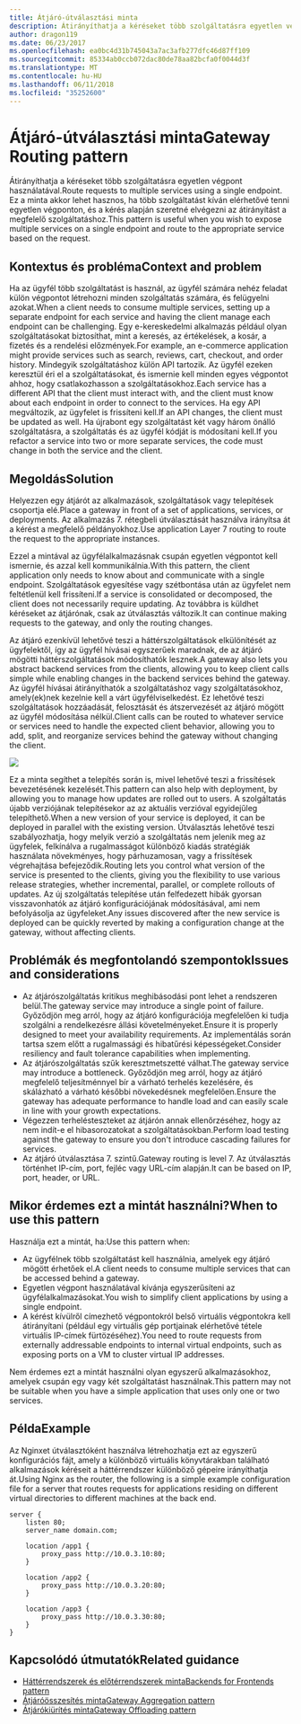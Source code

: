 ```yaml
---
title: Átjáró-útválasztási minta
description: Átirányíthatja a kéréseket több szolgáltatásra egyetlen végpont használatával.
author: dragon119
ms.date: 06/23/2017
ms.openlocfilehash: ea0bc4d31b745043a7ac3afb277dfc46d87ff109
ms.sourcegitcommit: 85334ab0ccb072dac80de78aa82bcfa0f0044d3f
ms.translationtype: MT
ms.contentlocale: hu-HU
ms.lasthandoff: 06/11/2018
ms.locfileid: "35252600"
---
```

# <a name="gateway-routing-pattern"></a><span data-ttu-id="7ed00-103">Átjáró-útválasztási minta</span><span class="sxs-lookup"><span data-stu-id="7ed00-103">Gateway Routing pattern</span></span>

<span data-ttu-id="7ed00-104">Átirányíthatja a kéréseket több szolgáltatásra egyetlen végpont használatával.</span><span class="sxs-lookup"><span data-stu-id="7ed00-104">Route requests to multiple services using a single endpoint.</span></span> <span data-ttu-id="7ed00-105">Ez a minta akkor lehet hasznos, ha több szolgáltatást kíván elérhetővé tenni egyetlen végponton, és a kérés alapján szeretné elvégezni az átirányítást a megfelelő szolgáltatáshoz.</span><span class="sxs-lookup"><span data-stu-id="7ed00-105">This pattern is useful when you wish to expose multiple services on a single endpoint and route to the appropriate service based on the request.</span></span>

## <a name="context-and-problem"></a><span data-ttu-id="7ed00-106">Kontextus és probléma</span><span class="sxs-lookup"><span data-stu-id="7ed00-106">Context and problem</span></span>

<span data-ttu-id="7ed00-107">Ha az ügyfél több szolgáltatást is használ, az ügyfél számára nehéz feladat külön végpontot létrehozni minden szolgáltatás számára, és felügyelni azokat.</span><span class="sxs-lookup"><span data-stu-id="7ed00-107">When a client needs to consume multiple services, setting up a separate endpoint for each service and having the client manage each endpoint can be challenging.</span></span> <span data-ttu-id="7ed00-108">Egy e-kereskedelmi alkalmazás például olyan szolgáltatásokat biztosíthat, mint a keresés, az értékelések, a kosár, a fizetés és a rendelési előzmények.</span><span class="sxs-lookup"><span data-stu-id="7ed00-108">For example, an e-commerce application might provide services such as search, reviews, cart, checkout, and order history.</span></span> <span data-ttu-id="7ed00-109">Mindegyik szolgáltatáshoz külön API tartozik. Az ügyfél ezeken keresztül éri el a szolgáltatásokat, és ismernie kell minden egyes végpontot ahhoz, hogy csatlakozhasson a szolgáltatásokhoz.</span><span class="sxs-lookup"><span data-stu-id="7ed00-109">Each service has a different API that the client must interact with, and the client must know about each endpoint in order to connect to the services.</span></span> <span data-ttu-id="7ed00-110">Ha egy API megváltozik, az ügyfelet is frissíteni kell.</span><span class="sxs-lookup"><span data-stu-id="7ed00-110">If an API changes, the client must be updated as well.</span></span> <span data-ttu-id="7ed00-111">Ha újrabont egy szolgáltatást két vagy három önálló szolgáltatásra, a szolgáltatás és az ügyfél kódját is módosítani kell.</span><span class="sxs-lookup"><span data-stu-id="7ed00-111">If you refactor a service into two or more separate services, the code must change in both the service and the client.</span></span>

## <a name="solution"></a><span data-ttu-id="7ed00-112">Megoldás</span><span class="sxs-lookup"><span data-stu-id="7ed00-112">Solution</span></span>

<span data-ttu-id="7ed00-113">Helyezzen egy átjárót az alkalmazások, szolgáltatások vagy telepítések csoportja elé.</span><span class="sxs-lookup"><span data-stu-id="7ed00-113">Place a gateway in front of a set of applications, services, or deployments.</span></span> <span data-ttu-id="7ed00-114">Az alkalmazás 7. rétegbeli útválasztását használva irányítsa át a kérést a megfelelő példányokhoz.</span><span class="sxs-lookup"><span data-stu-id="7ed00-114">Use application Layer 7 routing to route the request to the appropriate instances.</span></span>

<span data-ttu-id="7ed00-115">Ezzel a mintával az ügyfélalkalmazásnak csupán egyetlen végpontot kell ismernie, és azzal kell kommunikálnia.</span><span class="sxs-lookup"><span data-stu-id="7ed00-115">With this pattern, the client application only needs to know about and communicate with a single endpoint.</span></span> <span data-ttu-id="7ed00-116">Szolgáltatások egyesítése vagy szétbontása után az ügyfelet nem feltétlenül kell frissíteni.</span><span class="sxs-lookup"><span data-stu-id="7ed00-116">If a service is consolidated or decomposed, the client does not necessarily require updating.</span></span> <span data-ttu-id="7ed00-117">Az továbbra is küldhet kéréseket az átjárónak, csak az útválasztás változik.</span><span class="sxs-lookup"><span data-stu-id="7ed00-117">It can continue making requests to the gateway, and only the routing changes.</span></span>

<span data-ttu-id="7ed00-118">Az átjáró ezenkívül lehetővé teszi a háttérszolgáltatások elkülönítését az ügyfelektől, így az ügyfél hívásai egyszerűek maradnak, de az átjáró mögötti háttérszolgáltatások módosíthatók lesznek.</span><span class="sxs-lookup"><span data-stu-id="7ed00-118">A gateway also lets you abstract backend services from the clients, allowing you to keep client calls simple while enabling changes in the backend services behind the gateway.</span></span> <span data-ttu-id="7ed00-119">Az ügyfél hívásai átirányíthatók a szolgáltatáshoz vagy szolgáltatásokhoz, amely(ek)nek kezelnie kell a várt ügyfélviselkedést. Ez lehetővé teszi szolgáltatások hozzáadását, felosztását és átszervezését az átjáró mögött az ügyfél módosítása nélkül.</span><span class="sxs-lookup"><span data-stu-id="7ed00-119">Client calls can be routed to whatever service or services need to handle the expected client behavior, allowing you to add, split, and reorganize services behind the gateway without changing the client.</span></span>

![](./_images/gateway-routing.png)
 
<span data-ttu-id="7ed00-120">Ez a minta segíthet a telepítés során is, mivel lehetővé teszi a frissítések bevezetésének kezelését.</span><span class="sxs-lookup"><span data-stu-id="7ed00-120">This pattern can also help with deployment, by allowing you to manage how updates are rolled out to users.</span></span> <span data-ttu-id="7ed00-121">A szolgáltatás újabb verziójának telepítésekor az az aktuális verzióval egyidejűleg telepíthető.</span><span class="sxs-lookup"><span data-stu-id="7ed00-121">When a new version of your service is deployed, it can be deployed in parallel with the existing version.</span></span> <span data-ttu-id="7ed00-122">Útválasztás lehetővé teszi szabályozhatja, hogy melyik verzió a szolgáltatás nem jelenik meg az ügyfelek, felkínálva a rugalmasságot különböző kiadás stratégiák használata növekményes, hogy párhuzamosan, vagy a frissítések végrehajtása befejeződik.</span><span class="sxs-lookup"><span data-stu-id="7ed00-122">Routing lets you control what version of the service is presented to the clients, giving you the flexibility to use various release strategies, whether incremental, parallel, or complete rollouts of updates.</span></span> <span data-ttu-id="7ed00-123">Az új szolgáltatás telepítése után felfedezett hibák gyorsan visszavonhatók az átjáró konfigurációjának módosításával, ami nem befolyásolja az ügyfeleket.</span><span class="sxs-lookup"><span data-stu-id="7ed00-123">Any issues discovered after the new service is deployed can be quickly reverted by making a configuration change at the gateway, without affecting clients.</span></span>

## <a name="issues-and-considerations"></a><span data-ttu-id="7ed00-124">Problémák és megfontolandó szempontok</span><span class="sxs-lookup"><span data-stu-id="7ed00-124">Issues and considerations</span></span>

- <span data-ttu-id="7ed00-125">Az átjárószolgáltatás kritikus meghibásodási pont lehet a rendszeren belül.</span><span class="sxs-lookup"><span data-stu-id="7ed00-125">The gateway service may introduce a single point of failure.</span></span> <span data-ttu-id="7ed00-126">Győződjön meg arról, hogy az átjáró konfigurációja megfelelően ki tudja szolgálni a rendelkezésre állási követelményeket.</span><span class="sxs-lookup"><span data-stu-id="7ed00-126">Ensure it is properly designed to meet your availability requirements.</span></span> <span data-ttu-id="7ed00-127">Az implementálás során tartsa szem előtt a rugalmassági és hibatűrési képességeket.</span><span class="sxs-lookup"><span data-stu-id="7ed00-127">Consider resiliency and fault tolerance capabilities when implementing.</span></span>
- <span data-ttu-id="7ed00-128">Az átjárószolgáltatás szűk keresztmetszetté válhat.</span><span class="sxs-lookup"><span data-stu-id="7ed00-128">The gateway service may introduce a bottleneck.</span></span> <span data-ttu-id="7ed00-129">Győződjön meg arról, hogy az átjáró megfelelő teljesítménnyel bír a várható terhelés kezelésére, és skálázható a várható későbbi növekedésnek megfelelően.</span><span class="sxs-lookup"><span data-stu-id="7ed00-129">Ensure the gateway has adequate performance to handle load and can easily scale in line with your growth expectations.</span></span>
- <span data-ttu-id="7ed00-130">Végezzen terhelésteszteket az átjárón annak ellenőrzéséhez, hogy az nem indít-e el hibasorozatokat a szolgáltatásokban.</span><span class="sxs-lookup"><span data-stu-id="7ed00-130">Perform load testing against the gateway to ensure you don't introduce cascading failures for services.</span></span>
- <span data-ttu-id="7ed00-131">Az átjáró útválasztása 7. szintű.</span><span class="sxs-lookup"><span data-stu-id="7ed00-131">Gateway routing is level 7.</span></span> <span data-ttu-id="7ed00-132">Az útválasztás történhet IP-cím, port, fejléc vagy URL-cím alapján.</span><span class="sxs-lookup"><span data-stu-id="7ed00-132">It can be based on IP, port, header, or URL.</span></span>

## <a name="when-to-use-this-pattern"></a><span data-ttu-id="7ed00-133">Mikor érdemes ezt a mintát használni?</span><span class="sxs-lookup"><span data-stu-id="7ed00-133">When to use this pattern</span></span>

<span data-ttu-id="7ed00-134">Használja ezt a mintát, ha:</span><span class="sxs-lookup"><span data-stu-id="7ed00-134">Use this pattern when:</span></span>

- <span data-ttu-id="7ed00-135">Az ügyfélnek több szolgáltatást kell használnia, amelyek egy átjáró mögött érhetőek el.</span><span class="sxs-lookup"><span data-stu-id="7ed00-135">A client needs to consume multiple services that can be accessed behind a gateway.</span></span>
- <span data-ttu-id="7ed00-136">Egyetlen végpont használatával kívánja egyszerűsíteni az ügyfélalkalmazásokat.</span><span class="sxs-lookup"><span data-stu-id="7ed00-136">You wish to simplify client applications by using a single endpoint.</span></span>
- <span data-ttu-id="7ed00-137">A kérést kívülről címezhető végpontokról belső virtuális végpontokra kell átirányítani (például egy virtuális gép portjainak elérhetővé tétele virtuális IP-címek fürtözéséhez).</span><span class="sxs-lookup"><span data-stu-id="7ed00-137">You need to route requests from externally addressable endpoints to internal virtual endpoints, such as exposing ports on a VM to cluster virtual IP addresses.</span></span>

<span data-ttu-id="7ed00-138">Nem érdemes ezt a mintát használni olyan egyszerű alkalmazásokhoz, amelyek csupán egy vagy két szolgáltatást használnak.</span><span class="sxs-lookup"><span data-stu-id="7ed00-138">This pattern may not be suitable when you have a simple application that uses only one or two services.</span></span>

## <a name="example"></a><span data-ttu-id="7ed00-139">Példa</span><span class="sxs-lookup"><span data-stu-id="7ed00-139">Example</span></span>

<span data-ttu-id="7ed00-140">Az Nginxet útválasztóként használva létrehozhatja ezt az egyszerű konfigurációs fájt, amely a különböző virtuális könyvtárakban található alkalmazások kéréseit a háttérrendszer különböző gépeire irányíthatja át.</span><span class="sxs-lookup"><span data-stu-id="7ed00-140">Using Nginx as the router, the following is a simple example configuration file for a server that routes requests for applications residing on different virtual directories to different machines at the back end.</span></span>

```
server {
    listen 80;
    server_name domain.com;

    location /app1 {
        proxy_pass http://10.0.3.10:80;
    }

    location /app2 {
        proxy_pass http://10.0.3.20:80;
    }

    location /app3 {
        proxy_pass http://10.0.3.30:80;
    }
}
```

## <a name="related-guidance"></a><span data-ttu-id="7ed00-141">Kapcsolódó útmutatók</span><span class="sxs-lookup"><span data-stu-id="7ed00-141">Related guidance</span></span>

- [<span data-ttu-id="7ed00-142">Háttérrendszerek és előtérrendszerek minta</span><span class="sxs-lookup"><span data-stu-id="7ed00-142">Backends for Frontends pattern</span></span>](./backends-for-frontends.md)
- [<span data-ttu-id="7ed00-143">Átjáróösszesítés minta</span><span class="sxs-lookup"><span data-stu-id="7ed00-143">Gateway Aggregation pattern</span></span>](./gateway-aggregation.md)
- [<span data-ttu-id="7ed00-144">Átjárókiürítés minta</span><span class="sxs-lookup"><span data-stu-id="7ed00-144">Gateway Offloading pattern</span></span>](./gateway-offloading.md)



